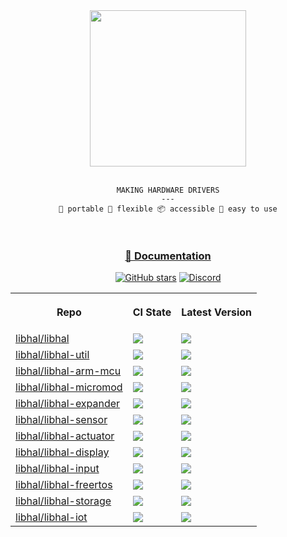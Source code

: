 <div align="center">
<img height="250" src="https://raw.githubusercontent.com/libhal/.github/main/profile/logo.png">
<br />
<br />

```
MAKING HARDWARE DRIVERS
---
🚚 portable 🦾 flexible 📦 accessible 🍰 easy to use
```
<br />
</div>

<div align="center">

<h3>
<a href="https://libhal.github.io/">📖 Documentation</a>
</h3>

[![GitHub stars](https://img.shields.io/github/stars/libhal/libhal.svg)](https://github.com/libhal/libhal/stargazers)
[![Discord](https://img.shields.io/discord/800515757871726622?color=7389D8&logo=discord&logoColor=ffffff&labelColor=6A7EC2)](https://discord.gg/p5A6vzv8tm)


<table>
  <tr>
    <th>
      <p>Repo</p>
    </th>
    <th>
      <p>CI State</p>
    </th>
    <th>
      <p>Latest Version</p>
    </th>
  </tr>

  <tr>
    <td>
      <a href="https://github.com/libhal/libhal/">libhal/libhal</a>
    </td>
    <td>
      <a href="https://github.com/libhal/libhal/actions/workflows/ci.yml"><img src="https://github.com/libhal/libhal/actions/workflows/ci.yml/badge.svg" /></a>
    </td>
    <td>
      <a href="https://github.com/libhal/libhal/releases"><img src="https://img.shields.io/github/v/release/libhal/libhal" /></a>
    </td>
  </tr>

  <tr>
    <td>
      <a href="https://github.com/libhal/libhal-util/">libhal/libhal-util</a>
    </td>
    <td>
      <a href="https://github.com/libhal/libhal-util/actions/workflows/ci.yml"><img src="https://github.com/libhal/libhal-util/actions/workflows/ci.yml/badge.svg" /></a>
    </td>
    <td>
      <a href="https://github.com/libhal/libhal-util/releases"><img src="https://img.shields.io/github/v/release/libhal/libhal-util" /></a>
    </td>
  </tr>

  <tr>
    <td>
      <a href="https://github.com/libhal/libhal-arm-mcu/">libhal/libhal-arm-mcu</a>
    </td>
    <td>
      <a href="https://github.com/libhal/libhal-arm-mcu/actions/workflows/ci.yml"><img src="https://github.com/libhal/libhal-arm-mcu/actions/workflows/ci.yml/badge.svg" /></a>
    </td>
    <td>
      <a href="https://github.com/libhal/libhal-arm-mcu/releases">
      <img src="https://img.shields.io/github/v/release/libhal/libhal-arm-mcu" />
      </a>
    </td>
  </tr>

  <tr>
    <td>
      <a href="https://github.com/libhal/libhal-micromod/">libhal/libhal-micromod</a>
    </td>
    <td>
      <a href="https://github.com/libhal/libhal-micromod/actions/workflows/ci.yml"><img src="https://github.com/libhal/libhal-micromod/actions/workflows/ci.yml/badge.svg" /></a>
    </td>
    <td>
      <a href="https://github.com/libhal/libhal-micromod/releases"><img src="https://img.shields.io/github/v/release/libhal/libhal-micromod" /></a>
    </td>
  </tr>

  <tr>
    <td>
      <a href="https://github.com/libhal/libhal-expander/">libhal/libhal-expander</a>
    </td>
    <td>
      <a href="https://github.com/libhal/libhal-expander/actions/workflows/ci.yml"><img src="https://github.com/libhal/libhal-expander/actions/workflows/ci.yml/badge.svg" /></a>
    </td>
    <td>
      <a href="https://github.com/libhal/libhal-expander/releases"><img src="https://img.shields.io/github/v/release/libhal/libhal-expander" /></a>
    </td>
  </tr>

  <tr>
    <td>
      <a href="https://github.com/libhal/libhal-sensor/">libhal/libhal-sensor</a>
    </td>
    <td>
      <a href="https://github.com/libhal/libhal-sensor/actions/workflows/ci.yml"><img src="https://github.com/libhal/libhal-sensor/actions/workflows/ci.yml/badge.svg" /></a>
    </td>
    <td>
      <a href="https://github.com/libhal/libhal-sensor/releases"><img src="https://img.shields.io/github/v/release/libhal/libhal-sensor" /></a>
    </td>
  </tr>

  <tr>
    <td>
      <a href="https://github.com/libhal/libhal-actuator/">libhal/libhal-actuator</a>
    </td>
    <td>
      <a href="https://github.com/libhal/libhal-actuator/actions/workflows/ci.yml"><img src="https://github.com/libhal/libhal-actuator/actions/workflows/ci.yml/badge.svg" /></a>
    </td>
    <td>
      <a href="https://github.com/libhal/libhal-actuator/releases"><img src="https://img.shields.io/github/v/release/libhal/libhal-actuator" /></a>
    </td>
  </tr>

  <tr>
    <td>
      <a href="https://github.com/libhal/libhal-display/">libhal/libhal-display</a>
    </td>
    <td>
      <a href="https://github.com/libhal/libhal-display/actions/workflows/ci.yml"><img src="https://github.com/libhal/libhal-display/actions/workflows/ci.yml/badge.svg" /></a>
    </td>
    <td>
      <a href="https://github.com/libhal/libhal-display/releases"><img src="https://img.shields.io/github/v/release/libhal/libhal-display" /></a>
    </td>
  </tr>

  <tr>
    <td>
      <a href="https://github.com/libhal/libhal-input/">libhal/libhal-input</a>
    </td>
    <td>
      <a href="https://github.com/libhal/libhal-input/actions/workflows/ci.yml"><img src="https://github.com/libhal/libhal-input/actions/workflows/ci.yml/badge.svg" /></a>
    </td>
    <td>
      <a href="https://github.com/libhal/libhal-input/releases"><img src="https://img.shields.io/github/v/release/libhal/libhal-input" /></a>
    </td>
  </tr>

  <tr>
    <td>
      <a href="https://github.com/libhal/libhal-freertos/">libhal/libhal-freertos</a>
    </td>
    <td>
      <a href="https://github.com/libhal/libhal-freertos/actions/workflows/ci.yml"><img src="https://github.com/libhal/libhal-freertos/actions/workflows/ci.yml/badge.svg" /></a>
    </td>
    <td>
      <a href="https://github.com/libhal/libhal-freertos/releases"><img src="https://img.shields.io/github/v/release/libhal/libhal-freertos" /></a>
    </td>
  </tr>

  <tr>
    <td>
      <a href="https://github.com/libhal/libhal-storage/">libhal/libhal-storage</a>
    </td>
    <td>
      <a href="https://github.com/libhal/libhal-storage/actions/workflows/ci.yml"><img src="https://github.com/libhal/libhal-storage/actions/workflows/ci.yml/badge.svg" /></a>
    </td>
    <td>
      <a href="https://github.com/libhal/libhal-storage/releases"><img src="https://img.shields.io/github/v/release/libhal/libhal-storage" /></a>
    </td>
  </tr>

  <tr>
    <td>
      <a href="https://github.com/libhal/libhal-iot/">libhal/libhal-iot</a>
    </td>
    <td>
      <a href="https://github.com/libhal/libhal-iot/actions/workflows/ci.yml"><img src="https://github.com/libhal/libhal-iot/actions/workflows/ci.yml/badge.svg" /></a>
    </td>
    <td>
      <a href="https://github.com/libhal/libhal-iot/releases"><img src="https://img.shields.io/github/v/release/libhal/libhal-iot" /></a>
    </td>
  </tr>

</table>


</div>
